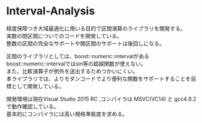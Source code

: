 Interval-Analysis
=================
精度保障つき大域最適化に用いる目的で区間演算のライブラリを開発する。  
実数の閉区間についてのコードを開発している。  
整数の区間の完全なサポートや開区間のサポートは後回しになる。 


区間のライブラリとしては、boost::numeric::intervalがある  
boost::numeric::intervalではsin等の超越関数が使えない。  
また、比較演算子が例外を送出するためつかいにくい。  
本ライブラリでは、よりモダンコードでより便利な関数をサポートすることを目標として開発している。  


開発環境は現在Visual Studio 2015 RC ,コンパイラは MSVC(VC14) と gcc4.9.2で動作確認している。  
基本的にコンパイラには高い規格準拠度を求める。  
